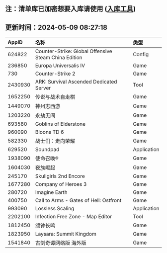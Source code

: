 ## 注：清单库已加密想要入库请使用 ([入库工具](https://github.com/BlankTMing/ManifestAutoUpdate/releases))

## 更新时间：2024-05-09 08:27:18
| AppID | 名称 | 类型  |
| :-------------------- | :----------------------------- | :----------- |
| 624822 | Counter-Strike: Global Offensive Steam China Edition| Config |
| 236850 | Europa Universalis IV| Game |
| 730 | Counter-Strike 2| Game |
| 2430930 | ARK: Survival Ascended Dedicated Server| Tool |
| 1652250 | 传说与战术自走棋| Game |
| 1449070 | 神州志西游| Game |
| 1203220 | 永劫无间| Game |
| 693580 | Goblins of Elderstone| Game |
| 960090 | Bloons TD 6| Game |
| 582330 | 战士们：走向荣耀| Game |
| 629520 | Soundpad| Application |
| 1938090 | 使命召唤®| Game |
| 1604030 | 夜族崛起| Game |
| 245170 | Skullgirls 2nd Encore| Game |
| 1677280 | Company of Heroes 3| Game |
| 280720 | Imagine Earth| Game |
| 400750 | Call to Arms - Gates of Hell: Ostfront| Game |
| 993090 | Lossless Scaling| Application |
| 2202100 | Infection Free Zone - Map Editor| Tool |
| 1812450 | 颂钟长鸣| Game |
| 1823950 | Laysara: Summit Kingdom| Game |
| 1541840 | 古剑奇谭网络版 海外版| Game |
